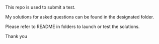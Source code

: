 This repo is used to submit a test.

My solutions for asked questions can be found in the designated folder.

Please refer to README in folders to launch or test the solutions.

Thank you